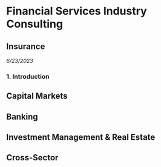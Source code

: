 # Financial Services Industry Consulting
## Insurance
*6/23/2023*
### 1. Introduction
## Capital Markets
## Banking
## Investment Management & Real Estate
## Cross-Sector

